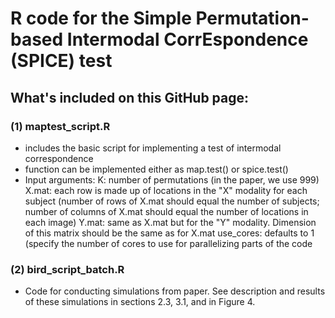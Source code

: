 # R code for the Simple Permutation-based Intermodal CorrEspondence (SPICE) test

## What's included on this GitHub page:

### (1) maptest_script.R
- includes the basic script for implementing a test of intermodal correspondence
- function can be implemented either as map.test() or spice.test()
- Input arguments:
    K: number of permutations (in the paper, we use 999)
    X.mat: each row is made up of locations in the "X" modality for each subject (number of rows of X.mat should equal the number of subjects; number of columns of X.mat should equal the number of locations in each image)
    Y.mat: same as X.mat but for the "Y" modality. Dimension of this matrix should be the same as for X.mat
    use_cores: defaults to 1 (specify the number of cores to use for parallelizing parts of the code
    
### (2) bird_script_batch.R
- Code for conducting simulations from paper. See description and results of these simulations in sections 2.3, 3.1, and in Figure 4.
